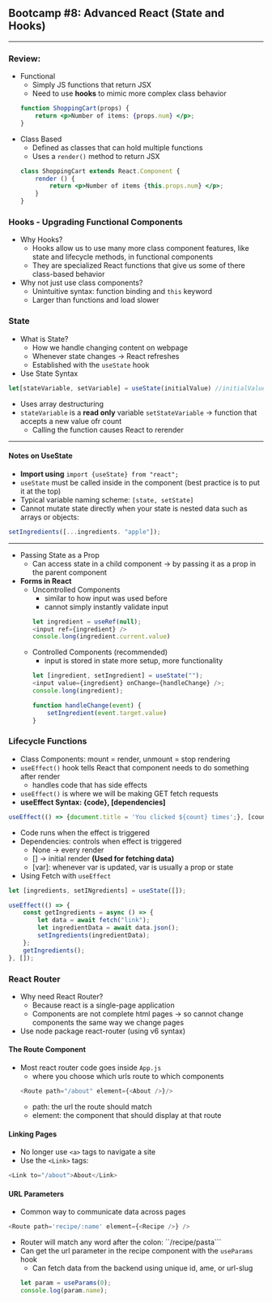 ## Bootcamp #8: Advanced React (State and Hooks)
---
### Review:
- Functional
    - Simply JS functions that return JSX
    - Need to use **hooks** to mimic more complex class behavior
    ```jsx
    function ShoppingCart(props) {
        return <p>Number of items: {props.num} </p>;
    }
    ```
- Class Based
    - Defined as classes that can hold multiple functions
    - Uses a ```render()``` method to return JSX
    ```jsx
    class ShoppingCart extends React.Component {
        render () {
            return <p>Number of items {this.props.num} </p>;
        }
    }
    ```
### Hooks - Upgrading Functional Components
- Why Hooks?
    - Hooks allow us to use many more class component features, like state and lifecycle methods, in functional components
    - They are specialized React functions that give us some of there class-based behavior
- Why not just use class components?
    - Unintuitive syntax: function binding and ``this`` keyword
    - Larger than functions and load slower
### State
- What is State?
    - How we handle changing content on webpage
    - Whenever state changes -> React refreshes
    - Established with the ```useState``` hook
- Use State Syntax
```jsx
let[stateVariable, setVariable] = useState(initialValue) //initialValue can be any data type
```
- Uses array destructuring
- ```stateVariable``` is a **read only** variable
```setStateVariable``` -> function that accepts a new value ofr count
    - Calling the function causes React to rerender
---
#### Notes on UseState
- **Import using** ```import {useState} from "react";```
- ```useState``` must be called inside in the component (best practice is to put it at the top)
- Typical variable naming scheme: ```[state, setState]```
- Cannot mutate state directly when your state is nested data such as arrays or objects:
```jsx 
setIngredients([...ingredients. "apple"]); 
```
---
- Passing State as a Prop
    - Can access state in a child component -> by passing it as a prop in the parent component
- **Forms in React**
    - Uncontrolled Components
        - similar to how input was used before
        - cannot simply instantly validate input
        ```js
        let ingredient = useRef(null);
        <input ref={ingredient} />
        console.long(ingredient.current.value)
        ```
    - Controlled Components (recommended)
        - input is stored in state
        more setup, more functionality
        ```js
        let [ingredient, setIngredient] = useState("");
        <input value={ingredient} onChange={handleChange} />;
        console.long(ingredient);

        function handleChange(event) {
            setIngredient(event.target.value)
        }
        ```
### Lifecycle Functions
- Class Components: mount = render, unmount = stop rendering
- ```useEffect()``` hook tells React that component needs to do something after render
    - handles code that has side effects
- ```useEffect()``` is where we will be making GET fetch requests
- **useEffect Syntax: {code}, [dependencies]**
```js
useEffect(() => {document.title = 'You clicked ${count} times';}, [count]); //Example
```
- Code runs when the effect is triggered
- Dependencies: controls when effect is triggered
    - None -> every render
    - [] -> initial render **(Used for fetching data)**
    - [var]: whenever var is updated, var is usually a prop or state
- Using Fetch with ```useEffect```
```js
let [ingredients, setINgredients] = useState([]);

useEffect(() => {
    const getIngredients = async () => {
        let data = await fetch("link");
        let ingredientData = await data.json();
        setIngredients(ingredientData);
    };
    getIngredients();
}, []);
```
### React Router
- Why need React Router?
    - Because react is a single-page application
    - Components are not complete html pages -> so cannot change components the same way we change pages
- Use node package react-router (using v6 syntax)
#### The Route Component
- Most react router  code goes inside ```App.js```
    - where you choose which urls route to which components
    ```js
    <Route path="/about" element={<About />}/>
    ```
    - path: the url the route should match
    - element: the component that should display at that route
#### Linking Pages
- No longer use ```<a>``` tags to navigate a site
- Use the ```<Link>``` tags:
```js
<Link to="/about">About</Link>
```
#### URL Parameters
- Common way to communicate data across pages 
```js
<Route path='recipe/:name' element={<Recipe />} />
```
- Router will match any word after the colon: ``/recipe/pasta```
- Can get the url parameter in the recipe component with the ```useParams``` hook
    - Can fetch data from the backend using unique id, ame, or url-slug
    ```js
    let param = useParams(0);
    console.log(param.name);
    ```